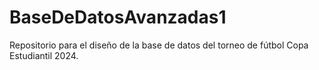 # BaseDeDatosAvanzadas1
Repositorio para el diseño de la base de datos del torneo de fútbol Copa Estudiantil 2024.
